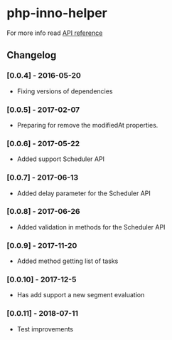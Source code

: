 # php-inno-helper

For more info read [API reference](http://public.innomdc.com/inno-helper/)

## Changelog

### [0.0.4] - 2016-05-20
- Fixing versions of dependencies

### [0.0.5] - 2017-02-07
- Preparing for remove the modifiedAt properties.

### [0.0.6] - 2017-05-22
- Added support Scheduler API

### [0.0.7] - 2017-06-13
- Added delay parameter for the Scheduler API

### [0.0.8] - 2017-06-26
- Added validation in methods for the Scheduler API

### [0.0.9] - 2017-11-20
- Added method getting list of tasks

### [0.0.10] - 2017-12-5
- Has add support a new segment evaluation

### [0.0.11] - 2018-07-11
- Test improvements